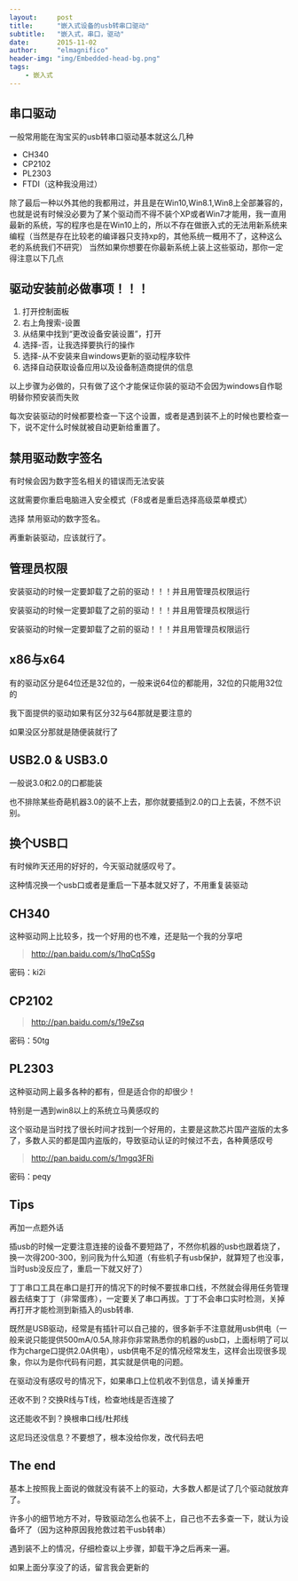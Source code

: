 ```yaml
---
layout:     post
title:      "嵌入式设备的usb转串口驱动"
subtitle:   "嵌入式，串口，驱动"
date:       2015-11-02
author:     "elmagnifico"
header-img: "img/Embedded-head-bg.png"
tags:
    - 嵌入式
---
```


## 串口驱动

一般常用能在淘宝买的usb转串口驱动基本就这么几种
- CH340
- CP2102
- PL2303
- FTDI（这种我没用过）

除了最后一种以外其他的我都用过，并且是在Win10,Win8.1,Win8上全部兼容的，也就是说有时候没必要为了某个驱动而不得不装个XP或者Win7才能用，我一直用最新的系统，写的程序也是在Win10上的，所以不存在做嵌入式的无法用新系统来编程（当然是存在比较老的编译器只支持xp的，其他系统一概用不了，这种这么老的系统我们不研究）
当然如果你想要在你最新系统上装上这些驱动，那你一定得注意以下几点

## 驱动安装前必做事项！！！

1. 打开控制面板
2. 右上角搜索-设置
3. 从结果中找到“更改设备安装设置”，打开
4. 选择-否，让我选择要执行的操作
5. 选择-从不安装来自windows更新的驱动程序软件
6. 选择自动获取设备应用以及设备制造商提供的信息

以上步骤为必做的，只有做了这个才能保证你装的驱动不会因为windows自作聪明替你预安装而失败

每次安装驱动的时候都要检查一下这个设置，或者是遇到装不上的时候也要检查一下，说不定什么时候就被自动更新给重置了。

## 禁用驱动数字签名

有时候会因为数字签名相关的错误而无法安装

这就需要你重启电脑进入安全模式（F8或者是重启选择高级菜单模式） 

选择 禁用驱动的数字签名。

再重新装驱动，应该就行了。


## 管理员权限

安装驱动的时候一定要卸载了之前的驱动！！！并且用管理员权限运行

安装驱动的时候一定要卸载了之前的驱动！！！并且用管理员权限运行

安装驱动的时候一定要卸载了之前的驱动！！！并且用管理员权限运行

## x86与x64

有的驱动区分是64位还是32位的，一般来说64位的都能用，32位的只能用32位的

我下面提供的驱动如果有区分32与64那就是要注意的

如果没区分那就是随便装就行了

## USB2.0 & USB3.0

一般说3.0和2.0的口都能装

也不排除某些奇葩机器3.0的装不上去，那你就要插到2.0的口上去装，不然不识别。

## 换个USB口

有时候昨天还用的好好的，今天驱动就感叹号了。

这种情况换一个usb口或者是重启一下基本就又好了，不用重复装驱动

## CH340

这种驱动网上比较多，找一个好用的也不难，还是贴一个我的分享吧

>http://pan.baidu.com/s/1hqCq5Sg

密码：ki2i

## CP2102

>http://pan.baidu.com/s/19eZsq

密码：50tg

## PL2303

这种驱动网上最多各种的都有，但是适合你的却很少！

特别是一遇到win8以上的系统立马黄感叹的

这个驱动是当时找了很长时间才找到一个好用的，主要是这款芯片国产盗版的太多了，多数人买的都是国内盗版的，导致驱动认证的时候过不去，各种黄感叹号

>http://pan.baidu.com/s/1mgq3FRi

密码：peqy

## Tips

再加一点题外话

插usb的时候一定要注意连接的设备不要短路了，不然你机器的usb也跟着烧了，换一次得200-300，别问我为什么知道（有些机子有usb保护，就算短了也没事，当时usb没反应了，重启一下就又好了）

丁丁串口工具在串口是打开的情况下的时候不要拔串口线，不然就会得用任务管理器去结束丁丁（非常蛋疼），一定要关了串口再拔。丁丁不会串口实时检测，关掉再打开才能检测到新插入的usb转串.

既然是USB驱动，经常是有插针可以自己接的，很多新手不注意就用usb供电（一般来说只能提供500mA/0.5A,除非你非常熟悉你的机器的usb口，上面标明了可以作为charge口提供2.0A供电），usb供电不足的情况经常发生，这样会出现很多现象，你以为是你代码有问题，其实就是供电的问题。

在驱动没有感叹号的情况下，如果串口上位机收不到信息，请关掉重开

还收不到？交换R线与T线，检查地线是否连接了

这还能收不到？换根串口线/杜邦线

这尼玛还没信息？不要想了，根本没给你发，改代码去吧

## The end


基本上按照我上面说的做就没有装不上的驱动，大多数人都是试了几个驱动就放弃了。

许多小的细节地方不对，导致驱动怎么也装不上，自己也不去多查一下，就认为设备坏了（因为这种原因我抢救过若干usb转串）

遇到装不上的情况，仔细检查以上步骤，卸载干净之后再来一遍。

如果上面分享没了的话，留言我会更新的



